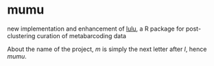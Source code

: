 # mumu
new implementation and enhancement of [lulu](https://github.com/tobiasgf/lulu), a R package for post-clustering curation of metabarcoding data

About the name of the project, *m* is simply the next letter after *l*, hence *mumu*.
